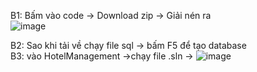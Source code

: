 B1: Bấm vào code -> Download zip -> Giải nén ra <br>
![image](https://user-images.githubusercontent.com/92509424/236637685-a9a58826-e3b3-42aa-8cf1-8286b932092f.png)

B2: Sao khi tải về chạy file sql -> bấm F5 để tạo database <br>
B3: vào HotelManagement ->chạy file .sln -> ![image](https://user-images.githubusercontent.com/92509424/236637717-d2e3f0b9-ec57-494e-9252-621fbff3e867.png)
